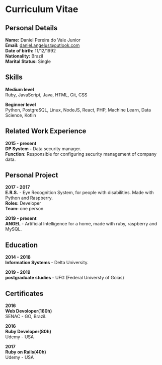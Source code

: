 # Curriculum Vitae
## Personal Details

**Name:** Daniel Pereira do Vale Junior</br>
**Email:** daniel.angelus@outlook.com</br>
**Date of birth:** 11/12/1992</br>
**Nationality:** Brazil</br>
**Marital Status:** Single</br>

## Skills

**Medium level**</br>
Ruby, JavaScript, Java, HTML, Git, CSS</br>

**Beginner level**</br>
Python, PostgreSQL, Linux, NodeJS, React, PHP, Machine Learn, Data Science, Kotlin</br>

## Related Work Experience

**2015 - present**</br>
**DP System -** Data security manager.</br>
**Function:** Responsible for configuring security management of company data.</br>

## Personal Project

**2017 - 2017**</br>
**E.R.S.** - Eye Recognition System, for people with disabilities. Made with Python and Raspberry.</br>
**Roles:** Developer</br>
**Team:** one person</br>

**2019 - present**</br> 
**ANGEL** - Artificial Intelligence for a home, made with ruby, raspberry and MySQL.</br>

## Education

**2014 - 2018**</br>
**Information Systems -** Delta University.</br>

**2019 - 2019**</br>
**postgraduate studies -** UFG (Federal Universty of Goiás)</br>

## Certificates

**2016**</br>
**Web Devoloper(160h)**</br>
SENAC - GO, Brazil.</br>

**2016**</br>
**Ruby Developer(80h)**</br>
Udemy - USA

**2017**</br>
**Ruby on Rails(40h)**</br>
Udemy - USA
